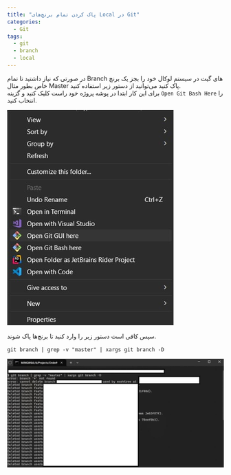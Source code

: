 ```yaml
---
title: "پاک کردن تمام برنچ‌های Local در Git"
categories:
  - Git
tags:
  - git
  - branch
  - local
---
```


در صورتی که نیاز داشتید تا تمام Branch های گیت در سیستم لوکال خود را بجز یک برنچ خاص بطور مثال Master پاک کنید می‌توانید از دستور زیر استفاده کنید.  
برای این کار ابتدا در پوشه پروژه خود راست کلیک کنید و گزینه `Open Git Bash Here` را انتخاب کنید.  

![mhkarami97](/assets/img/git_branch.jpg)  

سپس کافی است دستور زیر را وارد کنید تا برنچ‌ها پاک شوند.  

```
git branch | grep -v "master" | xargs git branch -D
```

![mhkarami97](/assets/img/git_branch1.jpg)  